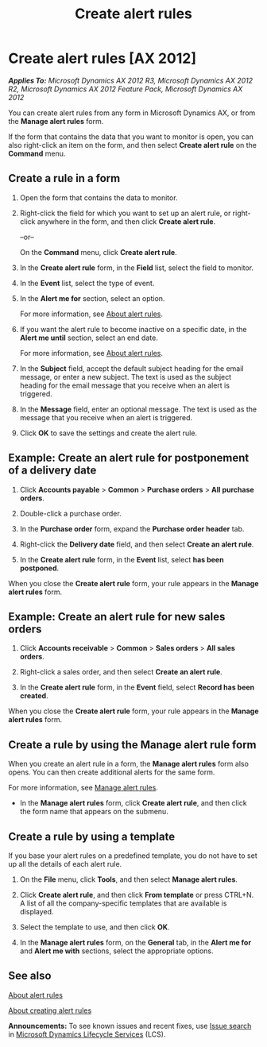﻿---
title: Create alert rules
TOCTitle: Create alert rules
ms:assetid: 4b00add8-f1d3-43e7-929d-ff7e523eec8c
ms:mtpsurl: https://technet.microsoft.com/en-us/library/Aa497014(v=AX.60)
ms:contentKeyID: 46687541
ms.date: 05/02/2014
mtps_version: v=AX.60
---

# Create alert rules [AX 2012]


_**Applies To:** Microsoft Dynamics AX 2012 R3, Microsoft Dynamics AX 2012 R2, Microsoft Dynamics AX 2012 Feature Pack, Microsoft Dynamics AX 2012_

You can create alert rules from any form in Microsoft Dynamics AX, or from the **Manage alert rules** form.

If the form that contains the data that you want to monitor is open, you can also right-click an item on the form, and then select **Create alert rule** on the **Command** menu.

## Create a rule in a form

1.  Open the form that contains the data to monitor.

2.  Right-click the field for which you want to set up an alert rule, or right-click anywhere in the form, and then click **Create alert rule**.
    
    –or–
    
    On the **Command** menu, click **Create alert rule**.

3.  In the **Create alert rule** form, in the **Field** list, select the field to monitor.

4.  In the **Event** list, select the type of event.

5.  In the **Alert me for** section, select an option.
    
    For more information, see [About alert rules](about-alert-rules.md).

6.  If you want the alert rule to become inactive on a specific date, in the **Alert me until** section, select an end date.
    
    For more information, see [About alert rules](about-alert-rules.md).

7.  In the **Subject** field, accept the default subject heading for the email message, or enter a new subject. The text is used as the subject heading for the email message that you receive when an alert is triggered.

8.  In the **Message** field, enter an optional message. The text is used as the message that you receive when an alert is triggered.

9.  Click **OK** to save the settings and create the alert rule.

## Example: Create an alert rule for postponement of a delivery date

1.  Click **Accounts payable** \> **Common** \> **Purchase orders** \> **All purchase orders**.

2.  Double-click a purchase order.

3.  In the **Purchase order** form, expand the **Purchase order header** tab.

4.  Right-click the **Delivery date** field, and then select **Create an alert rule**.

5.  In the **Create alert rule** form, in the **Event** list, select **has been postponed**.

When you close the **Create alert rule** form, your rule appears in the **Manage alert rules** form.

## Example: Create an alert rule for new sales orders

1.  Click **Accounts receivable** \> **Common** \> **Sales orders** \> **All sales orders**.

2.  Right-click a sales order, and then select **Create an alert rule**.

3.  In the **Create alert rule** form, in the **Event** field, select **Record has been created**.

When you close the **Create alert rule** form, your rule appears in the **Manage alert rules** form.

## Create a rule by using the Manage alert rule form

When you create an alert rule in a form, the **Manage alert rules** form also opens. You can then create additional alerts for the same form.

For more information, see [Manage alert rules](manage-alert-rules.md).

  - In the **Manage alert rules** form, click **Create alert rule**, and then click the form name that appears on the submenu.

## Create a rule by using a template

If you base your alert rules on a predefined template, you do not have to set up all the details of each alert rule.

1.  On the **File** menu, click **Tools**, and then select **Manage alert rules**.

2.  Click **Create alert rule**, and then click **From template** or press CTRL+N. A list of all the company-specific templates that are available is displayed.

3.  Select the template to use, and then click **OK**.

4.  In the **Manage alert rules** form, on the **General** tab, in the **Alert me for** and **Alert me with** sections, select the appropriate options.

## See also

[About alert rules](about-alert-rules.md)

[About creating alert rules](about-creating-alert-rules.md)

  
**Announcements:** To see known issues and recent fixes, use [Issue search](http://go.microsoft.com/fwlink/?linkid=389258) in [Microsoft Dynamics Lifecycle Services](http://go.microsoft.com/fwlink/?linkid=306505) (LCS).

